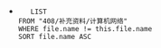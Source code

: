 *   
    ```dataview
	   LIST
	FROM "408/补充资料/计算机网络"
	WHERE file.name != this.file.name
	SORT file.name ASC
    ```
